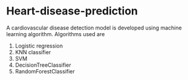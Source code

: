# Heart-disease-prediction
A cardiovascular disease detection model is developed using machine learning algorithm. 
Algorithms used are 
1. Logistic regression
2. KNN classifier
3. SVM
4. DecisionTreeClassifier
5. RandomForestClassifier
